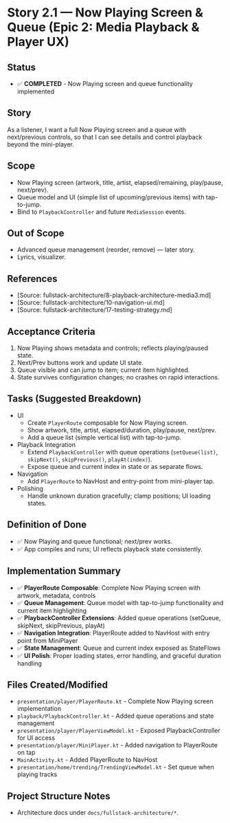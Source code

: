 # Story 2.1 — Now Playing Screen & Queue (Epic 2: Media Playback & Player UX)

## Status
- ✅ **COMPLETED** - Now Playing screen and queue functionality implemented

## Story
As a listener,
I want a full Now Playing screen and a queue with next/previous controls,
so that I can see details and control playback beyond the mini-player.

## Scope
- Now Playing screen (artwork, title, artist, elapsed/remaining, play/pause, next/prev).
- Queue model and UI (simple list of upcoming/previous items) with tap-to-jump.
- Bind to `PlaybackController` and future `MediaSession` events.

## Out of Scope
- Advanced queue management (reorder, remove) — later story.
- Lyrics, visualizer.

## References
- [Source: fullstack-architecture/8-playback-architecture-media3.md]
- [Source: fullstack-architecture/10-navigation-ui.md]
- [Source: fullstack-architecture/17-testing-strategy.md]

## Acceptance Criteria
1) Now Playing shows metadata and controls; reflects playing/paused state.
2) Next/Prev buttons work and update UI state.
3) Queue visible and can jump to item; current item highlighted.
4) State survives configuration changes; no crashes on rapid interactions.

## Tasks (Suggested Breakdown)
- UI
  - Create `PlayerRoute` composable for Now Playing screen.
  - Show artwork, title, artist, elapsed/duration, play/pause, next/prev.
  - Add a queue list (simple vertical list) with tap-to-jump.
- Playback Integration
  - Extend `PlaybackController` with queue operations (`setQueue(list)`, `skipNext()`, `skipPrevious()`, `playAt(index)`).
  - Expose queue and current index in state or as separate flows.
- Navigation
  - Add `PlayerRoute` to NavHost and entry-point from mini-player tap.
- Polishing
  - Handle unknown duration gracefully; clamp positions; UI loading states.

## Definition of Done
- ✅ Now Playing and queue functional; next/prev works.
- ✅ App compiles and runs; UI reflects playback state consistently.

## Implementation Summary
- ✅ **PlayerRoute Composable**: Complete Now Playing screen with artwork, metadata, controls
- ✅ **Queue Management**: Queue model with tap-to-jump functionality and current item highlighting
- ✅ **PlaybackController Extensions**: Added queue operations (setQueue, skipNext, skipPrevious, playAt)
- ✅ **Navigation Integration**: PlayerRoute added to NavHost with entry point from MiniPlayer
- ✅ **State Management**: Queue and current index exposed as StateFlows
- ✅ **UI Polish**: Proper loading states, error handling, and graceful duration handling

## Files Created/Modified
- `presentation/player/PlayerRoute.kt` - Complete Now Playing screen implementation
- `playback/PlaybackController.kt` - Added queue operations and state management
- `presentation/player/PlayerViewModel.kt` - Exposed PlaybackController for UI access
- `presentation/player/MiniPlayer.kt` - Added navigation to PlayerRoute on tap
- `MainActivity.kt` - Added PlayerRoute to NavHost
- `presentation/home/trending/TrendingViewModel.kt` - Set queue when playing tracks

## Project Structure Notes
- Architecture docs under `docs/fullstack-architecture/*`.
